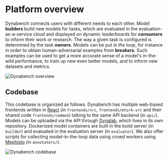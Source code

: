 # Platform overview

Dynabench connects users with different needs to each other. Model **builders** build new models for tasks, which are evaluated in the evaluation-as-a-service cloud and displayed on dynamic leaderboards for **consumers** to inform their work or research. The way a given task is configured is determined by the task **owners**. Models can be put _in the loop_, for instance in order to obtain human-adversarial examples from **breakers**. Such examples can be used to get a more accurate sense of a model's in-the-wild performance, to train up new even better models, and to inform new datasets and metrics.

![Dynabench overview](https://dynabench.org/db-overview-fig1.png)

## Codebase

This codebase is organized as follows. Dynabench has multiple web-based frontends written in [React](https://reactjs.org/) (in `frontends/src`, `frontends/mturk-src` and their shared code `frontends/common`) talking to the same API backend (in `api/`). Models can be uploaded via the API through [Dynalab](https://github.com/facebookresearch/dynalab), which lives in its own repository. Dockerized model containers are built in the build server (in `builder`) and evaluated in the evaluation server (in `evaluator`). We also offer scripts for collecting model-in-the-loop data using crowd workers using [Mephisto](https://github.com/facebookresearch/Mephisto) (in `annotators/`).

![Dynabench codebase](https://dynabench.org/db-overview-fig1.png)
